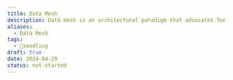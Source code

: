```yaml
---
title: Data Mesh
description: Data mesh is an architectural paradigm that advocates for a decentralized approach to data management, where data ownership, access, and governance are distributed across different domain-oriented teams, enabling scalability, flexibility, and agility in managing and leveraging data assets within organizations.
aliases:
  - Data Mesh
tags:
  - 🌱seedling
draft: true
date: 2024-04-29
status: not-started
---
```

